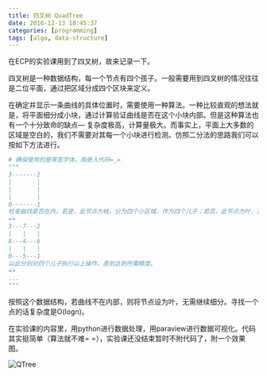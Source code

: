 ```yaml
---
title: 四叉树 QuadTree
date: 2016-12-13 18:45:37
categories: [programming]
tags: [algo, data-structure]
---
```


在ECP的实验课用到了四叉树，故来记录一下。

四叉树是一种数据结构，每一个节点有四个孩子。一般需要用到四叉树的情况往往是二位平面，通过把区域分成四个区块来定义。

在确定并显示一条曲线的具体位置时，需要使用一种算法。一种比较直观的想法就是，将平面细分成小块，通过计算验证曲线是否在这个小块内部。但是这种算法也有一个十分致命的缺点— 复杂度极高，计算量极大。而事实上，平面上大多数的区域是空白的，我们不需要对其每一个小块进行检测。仿照二分法的思路我们可以按如下方法进行。

```Python
# 确保使用的是等宽字体，用嵌入代码=_=
"""
3-------2       
|       |
|       |
|       |
0-------1
检查曲线是否在内，若是，此节点为枝，分为四个小区域，作为四个儿子；若否，此节点为叶，没有儿子。
=>
3---7---2
|   |   |
8---4---6
|   |   |
0---5---1
以此分别对四个儿子执行以上操作，直到达到所需精度。
=>
...
"""
```

按照这个数据结构，若曲线不在内部，则将节点设为叶，无需继续细分。寻找一个点的话复杂度是O(logn)。



在实验课的内容里，用python进行数据处理，用paraview进行数据可视化。代码其实挺简单（算法就不难= =），实验课还没结束暂时不附代码了，附一个效果图。

![QTree](https://lorrin-1251763245.cos.ap-shanghai.myqcloud.com/photo/QTree.png?imageMogr2/thumbnail/!50p)

